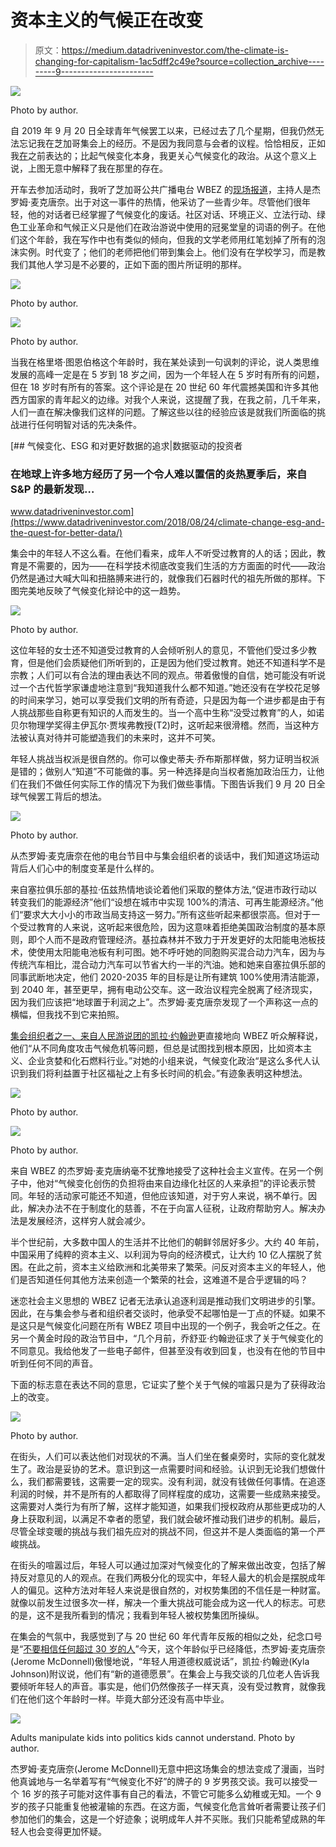 # 资本主义的气候正在改变

> 原文：<https://medium.datadriveninvestor.com/the-climate-is-changing-for-capitalism-1ac5dff2c49e?source=collection_archive---------9----------------------->

![](img/88b068f4394eecbf6e37fe66e3ed4518.png)

Photo by author.

自 2019 年 9 月 20 日全球青年气候罢工以来，已经过去了几个星期，但我仍然无法忘记我在芝加哥集会上的经历。不是因为我同意与会者的议程。恰恰相反，正如我[在](https://medium.com/discourse/the-swindle-of-the-century-e6bf2ef81f4f?source=friends_link&sk=d5e27349e41cb35013e8fa9f4b182d5d)之前表达的；比起气候变化本身，我更关心气候变化的政治。从这个意义上说，上图无意中解释了我在那里的存在。

开车去参加活动时，我听了芝加哥公共广播电台 WBEZ 的[现场报道](https://www.wbez.org/shows/worldview-podcast/4fe38399-fbff-4160-a304-57ae27213a8c)，主持人是杰罗姆·麦克唐奈。出于对这一事件的热情，他采访了一些青少年。尽管他们很年轻，他的对话者已经掌握了气候变化的废话。社区对话、环境正义、立法行动、绿色工业革命和气候正义只是他们在政治游说中使用的冠冕堂皇的词语的例子。在他们这个年龄，我在写作中也有类似的倾向，但我的文学老师用红笔划掉了所有的泡沫实例。时代变了；他们的老师把他们带到集会上。他们没有在学校学习，而是教我们其他人学习是不必要的，正如下面的图片所证明的那样。

![](img/bcd27f76e3e9e4c8a052504ada39513d.png)

Photo by author.

![](img/e7510fd562c069eb157b8f96373b12bb.png)

Photo by author.

当我在格里塔·图恩伯格这个年龄时，我在某处读到一句讽刺的评论，说人类思维发展的高峰一定是在 5 岁到 18 岁之间，因为一个年轻人在 5 岁时有所有的问题，但在 18 岁时有所有的答案。这个评论是在 20 世纪 60 年代震撼美国和许多其他西方国家的青年起义的边缘。对我个人来说，这提醒了我，在我之前，几千年来，人们一直在解决像我们这样的问题。了解这些以往的经验应该是就我们所面临的挑战进行任何明智对话的先决条件。

[](https://www.datadriveninvestor.com/2018/08/24/climate-change-esg-and-the-quest-for-better-data/) [## 气候变化、ESG 和对更好数据的追求|数据驱动的投资者

### 在地球上许多地方经历了另一个令人难以置信的炎热夏季后，来自 S&P 的最新发现…

www.datadriveninvestor.com](https://www.datadriveninvestor.com/2018/08/24/climate-change-esg-and-the-quest-for-better-data/) 

集会中的年轻人不这么看。在他们看来，成年人不听受过教育的人的话；因此，教育是不需要的，因为——在科学技术彻底改变我们生活的方方面面的时代——政治仍然是通过大喊大叫和扭胳膊来进行的，就像我们石器时代的祖先所做的那样。下图完美地反映了气候变化辩论中的这一趋势。

![](img/015685e088d96577710ae3f6c25f4f49.png)

Photo by author.

这位年轻的女士还不知道受过教育的人会倾听别人的意见，不管他们受过多少教育，但是他们会质疑他们所听到的，正是因为他们受过教育。她还不知道科学不是宗教；人们可以有合法的理由表达不同的观点。带着傲慢的自信，她可能没有听说过一个古代哲学家谦虚地注意到“我知道我什么都不知道。”她还没有在学校花足够的时间来学习，她可以享受我们文明的所有奇迹，只是因为每一个进步都是由于有人挑战那些自称更有知识的人而发生的。当一个高中生称“没受过教育”的人，如诺贝尔物理学奖得主伊瓦尔·贾埃弗教授(T2)时，这听起来很滑稽。然而，当这种方法被认真对待并可能塑造我们的未来时，这并不可笑。

年轻人挑战当权派是很自然的。你可以像史蒂夫·乔布斯那样做，努力证明当权派是错的；做别人“知道”不可能做的事。另一种选择是向当权者施加政治压力，让他们在我们不做任何实际工作的情况下为我们做些事情。下图告诉我们 9 月 20 日全球气候罢工背后的想法。

![](img/489df95eb3a3942f26208419b27b49f3.png)

Photo by author.

从杰罗姆·麦克唐奈在他的电台节目中与集会组织者的谈话中，我们知道这场运动背后人们心中的制度变革是什么样的。

来自塞拉俱乐部的基拉·伍兹热情地谈论着他们采取的整体方法,“促进市政行动以转变我们的能源经济”他们“设想在城市中实现 100%的清洁、可再生能源经济。”他们“要求大大小小的市政当局支持这一努力。”所有这些听起来都很崇高。但对于一个受过教育的人来说，这听起来很危险，因为这意味着拒绝美国政治制度的基本原则，即个人而不是政府管理经济。基拉森林并不致力于开发更好的太阳能电池板技术，使使用太阳能电池板有利可图。她不呼吁她的同胞购买混合动力汽车，因为与传统汽车相比，混合动力汽车可以节省大约一半的汽油。她和她来自塞拉俱乐部的同事武断地决定，他们 2020-2035 年的目标是让所有建筑 100%使用清洁能源，到 2040 年，甚至更早，拥有电动公交车。这一政治议程完全脱离了经济现实，因为我们应该把“地球置于利润之上”。杰罗姆·麦克唐奈发现了一个声称这一点的横幅，但我找不到它来拍照。

[集会组织者之一、来自人民游说团的凯拉·约翰逊](https://www.thepeopleslobbyusa.org/our-staff/)更直接地向 WBEZ 听众解释说，他们“从不同角度攻击气候危机等问题，但总是试图找到根本原因，比如资本主义、企业贪婪和化石燃料行业。”对她的小组来说，气候变化政治“是这么多代人认识到我们将利益置于社区福祉之上有多长时间的机会。”有迹象表明这种想法。

![](img/12d024ee9652ffc56f4edbae3d9c3956.png)

Photo by author.

![](img/d769f6ce2494e5cd91bd4f0730095018.png)

Photo by author.

来自 WBEZ 的杰罗姆·麦克唐纳毫不犹豫地接受了这种社会主义宣传。在另一个例子中，他对“气候变化创伤的负担将由来自边缘化社区的人来承担”的评论表示赞同。年轻的活动家可能还不知道，但他应该知道，对于穷人来说，祸不单行。因此，解决办法不在于制度化的慈善，不在于向富人征税，让政府帮助穷人。解决办法是发展经济，这样穷人就会减少。

半个世纪前，大多数中国人的生活并不比他们的朝鲜邻居好多少。大约 40 年前，中国采用了纯粹的资本主义、以利润为导向的经济模式，让大约 10 亿人摆脱了贫困。在此之前，资本主义给欧洲和北美带来了繁荣。问反对资本主义的年轻人，他们是否知道任何其他方法来创造一个繁荣的社会，这难道不是合乎逻辑的吗？

迷恋社会主义思想的 WBEZ 记者无法承认追逐利润是推动我们文明进步的引擎。因此，在与集会参与者和组织者交谈时，他承受不起哪怕是一丁点的怀疑。如果不是这只是气候变化问题在所有 WBEZ 项目中出现的一个例子，我会听之任之。在另一个黄金时段的政治节目中，“几个月前，乔舒亚·约翰逊征求了关于气候变化的不同意见。我给他发了一些电子邮件，但甚至没有收到回复，也没有在他的节目中听到任何不同的声音。

下面的标志意在表达不同的意思，它证实了整个关于气候的喧嚣只是为了获得政治上的改变。

![](img/523be91f70a3aa8011d60c8e5a3016a5.png)

Photo by author.

在街头，人们可以表达他们对现状的不满。当人们坐在餐桌旁时，实际的变化就发生了。政治是妥协的艺术。意识到这一点需要时间和经验。认识到无论我们想做什么，我们都需要钱，这需要一定的现实。没有利润，就没有钱做任何事情。在追逐利润的时候，并不是所有的人都取得了同样程度的成功，这需要一些成熟来接受。这需要对人类行为有所了解，这样才能知道，如果我们授权政府从那些更成功的人身上获取利润，以满足不幸者的愿望，我们就会破坏推动我们进步的机制。最后，尽管全球变暖的挑战与我们祖先应对的挑战不同，但这并不是人类面临的第一个严峻挑战。

在街头的喧嚣过后，年轻人可以通过加深对气候变化的了解来做出改变，包括了解持反对意见的人的观点。在我们两极分化的现实中，年轻人最大的机会是摆脱成年人的偏见。这种方法对年轻人来说是很自然的，对权势集团的不信任是一种财富。就像以前发生过很多次一样，解决一个重大挑战可能会成为这一代人的标志。可悲的是，这不是我所看到的情况；我看到年轻人被权势集团所操纵。

在集会的气氛中，我感觉到了与 20 世纪 60 年代青年反叛的相似之处，纪念口号是“[不要相信任何超过 30 岁的人](https://www.berkeleydailyplanet.com/issue/2000-04-06/article/759)”今天，这个年龄似乎已经降低，杰罗姆·麦克唐奈(Jerome McDonnell)傲慢地说，“年轻人用道德权威说话”，凯拉·约翰逊(Kyla Johnson)附议说，他们有“新的道德愿景”。在集会上与我交谈的几位老人告诉我要倾听年轻人的声音。事实是，他们仍然像孩子一样天真，没有受过教育，就像我们在他们这个年龄时一样。毕竟大部分还没有高中毕业。

![](img/05da5c4dadbc0f5f007459a7840f8d54.png)

Adults manipulate kids into politics kids cannot understand. Photo by author.

杰罗姆·麦克唐奈(Jerome McDonnell)无意中把这场集会的想法变成了漫画，当时他真诚地与一名举着写有“气候变化不好”的牌子的 9 岁男孩交谈。我可以接受一个 16 岁的孩子可能对这件事有自己的看法，不管它可能多么幼稚或无知。一个 9 岁的孩子只能重复他被灌输的东西。在这方面，气候变化危言耸听者需要让孩子们参加他们的集会，这是一个好迹象；说明成年人并不买账。我们只能希望成熟的年轻人也会变得更加怀疑。